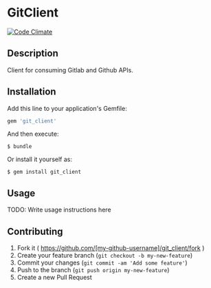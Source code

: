 # GitClient

[![Code Climate](https://codeclimate.com/github/rai200890/git_client/badges/gpa.svg)](https://codeclimate.com/github/rai200890/git_client)

## Description

Client for consuming Gitlab and Github APIs.

## Installation

Add this line to your application's Gemfile:

```ruby
gem 'git_client'
```

And then execute:

    $ bundle

Or install it yourself as:

    $ gem install git_client

## Usage

TODO: Write usage instructions here

## Contributing

1. Fork it ( https://github.com/[my-github-username]/git_client/fork )
2. Create your feature branch (`git checkout -b my-new-feature`)
3. Commit your changes (`git commit -am 'Add some feature'`)
4. Push to the branch (`git push origin my-new-feature`)
5. Create a new Pull Request
